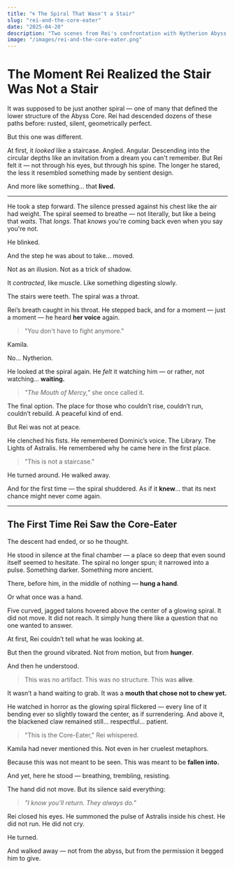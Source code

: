 ```yaml
---
title: "🌀 The Spiral That Wasn't a Stair"
slug: "rei-and-the-core-eater"
date: "2025-04-20"
description: "Two scenes from Rei's confrontation with Nytherion Abyss: when the stair revealed itself, and when he stood before the Core-Eater."
image: "/images/rei-and-the-core-eater.png"
---
```


# The Moment Rei Realized the Stair Was Not a Stair

It was supposed to be just another spiral — one of many that defined the lower structure of the Abyss Core. Rei had descended dozens of these paths before: rusted, silent, geometrically perfect.

But this one was different.

At first, it *looked* like a staircase. Angled. Angular. Descending into the circular depths like an invitation from a dream you can't remember. But Rei felt it — not through his eyes, but through his spine. The longer he stared, the less it resembled something made by sentient design.

And more like something... that **lived.**

---

He took a step forward. The silence pressed against his chest like the air had weight. The spiral seemed to breathe — not literally, but like a being that *waits*. That *longs*. That *knows* you're coming back even when you say you're not.

He blinked.

And the step he was about to take... moved.

Not as an illusion.
Not as a trick of shadow.

It *contracted*, like muscle. Like something digesting slowly. 

The stairs were teeth.
The spiral was a throat.

Rei’s breath caught in his throat. He stepped back, and for a moment — just a moment — he heard **her voice** again.

> "You don't have to fight anymore."

Kamila.

No... Nytherion.

He looked at the spiral again.
He *felt* it watching him — or rather, not watching... **waiting.**

> _"The Mouth of Mercy,"_ she once called it.

The final option.
The place for those who couldn’t rise, couldn’t run, couldn’t rebuild.
A peaceful kind of end.

But Rei was not at peace.

He clenched his fists.
He remembered Dominic’s voice. The Library. The Lights of Astralis.
He remembered why he came here in the first place.

> "This is not a staircase."

He turned around.
He walked away.

And for the first time — the spiral shuddered.
As if it **knew**... that its next chance might never come again.

---

## The First Time Rei Saw the Core-Eater

The descent had ended, or so he thought.

He stood in silence at the final chamber — a place so deep that even sound itself seemed to hesitate. The spiral no longer spun; it narrowed into a pulse. Something darker. Something more ancient.

There, before him, in the middle of nothing — **hung a hand**.

Or what once was a hand.

Five curved, jagged talons hovered above the center of a glowing spiral. It did not move. It did not reach. It simply hung there like a question that no one wanted to answer.

At first, Rei couldn’t tell what he was looking at.

But then the ground vibrated. Not from motion, but from **hunger**.

And then he understood.

> This was no artifact.
> This was no structure.
> This was **alive**.

It wasn’t a hand waiting to grab. It was a **mouth that chose not to chew yet.**

He watched in horror as the glowing spiral flickered — every line of it bending ever so slightly toward the center, as if surrendering. And above it, the blackened claw remained still… respectful… patient.

> "This is the Core-Eater," Rei whispered.

Kamila had never mentioned this. Not even in her cruelest metaphors.

Because this was not meant to be seen.
This was meant to be **fallen into.**

And yet, here he stood — breathing, trembling, resisting.

The hand did not move.
But its silence said everything:

> *"I know you’ll return. They always do."*

Rei closed his eyes.
He summoned the pulse of Astralis inside his chest.
He did not run.
He did not cry.

He turned.

And walked away — not from the abyss, but from the permission it begged him to give.

